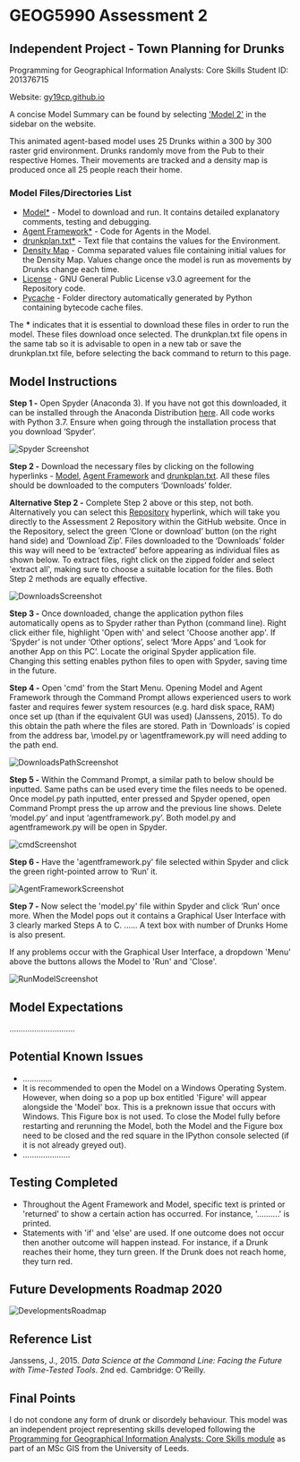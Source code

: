 # GEOG5990 Assessment 2 
## Independent Project - Town Planning for Drunks

Programming for Geographical Information Analysts: Core Skills
Student ID: 201376715

Website: [gy19cp.github.io](https://gy19cp.github.io/index.html)

A concise Model Summary can be found by selecting ['Model 2'](https://gy19cp.github.io/model2summary.html) in the sidebar on the website.

This animated agent-based model uses 25 Drunks within a 300 by 300 raster grid environment. Drunks randomly move from the Pub to their respective Homes. Their movements are tracked and a density map is produced once all 25 people reach their home. 

### Model Files/Directories List
-	[Model*](https://gy19cp.github.io/model2.py) - Model to download and run. It contains detailed explanatory comments, testing and debugging. 
-	[Agent Framework*](https://gy19cp.github.io/agentframework2.py) - Code for Agents in the Model.
-	[drunkplan.txt*](https://gy19cp.github.io/drunkplan.txt) - Text file that contains the values for the Environment. 
- [Density Map](https://gy19cp.github.io/densitymap.csv) - Comma separated values file containing initial values for the Density Map. Values change once the model is run as movements by Drunks change each time.
- [License](https://github.com/gy19cp/GEOG5990Assessment2/blob/master/LICENSE) - GNU General Public License v3.0 agreement for the Repository code.
- [Pycache](https://github.com/gy19cp/GEOG5990Assessment2/tree/master/__pycache__) - Folder directory automatically generated by Python containing bytecode cache files. 

The __*__ indicates that it is essential to download these files in order to run the model. 
These files download once selected. The drunkplan.txt file opens in the same tab so it is advisable to open in a new tab or save the drunkplan.txt file, before selecting the back command to return to this page.

## Model Instructions 

**Step 1 -** Open Spyder (Anaconda 3). If you have not got this downloaded, it can be installed through the Anaconda Distribution [here](https://www.anaconda.com/distribution/). All code works with Python 3.7. Ensure when going through the installation process that you download ‘Spyder’. 

![Spyder Screenshot](SpyderScreenshot.jpg "Initiating Spyder")

**Step 2 -** Download the necessary files by clicking on the following hyperlinks - [Model](http://gy19cp.github.io/model2.py), [Agent Framework](http://gy19cp.github.io/agentframework2.py) and [drunkplan.txt](https://gy19cp.github.io/drunkplan.txt). All these files should be downloaded to the computers ‘Downloads’ folder. 

**Alternative Step 2 -** Complete Step 2 above or this step, not both. Alternatively you can select this [Repository](https://github.com/gy19cp/GEOG5990Assessment2) hyperlink, which will take you directly to the Assessment 2 Repository within the GitHub website. Once in the Repository, select the green ‘Clone or download’ button (on the right hand side) and ‘Download Zip’. Files downloaded to the ‘Downloads’ folder this way will need to be ‘extracted’ before appearing as individual files as shown below. To extract files, right click on the zipped folder and select 'extract all', making sure to choose a suitable location for the files. Both Step 2 methods are equally effective.  

![DownloadsScreenshot](DownloadsScreenshot.jpg "Downloads") 

**Step 3 -** Once downloaded, change the application python files automatically opens as to Spyder rather than Python (command line). Right click either file, highlight 'Open with' and select 'Choose another app'. If ‘Spyder’ is not under ‘Other options’, select ‘More Apps’ and ‘Look for another App on this PC’. Locate the original Spyder application file. Changing this setting enables python files to open with Spyder, saving time in the future.

**Step 4 -** Open 'cmd' from the Start Menu. Opening Model and Agent Framework through the Command Prompt allows experienced users to work faster and requires fewer system resources (e.g. hard disk space, RAM) once set up (than if the equivalent GUI was used) (Janssens, 2015). To do this obtain the path where the files are stored. Path in ‘Downloads’ is copied from the address bar, \model.py or \agentframework.py will need adding to the path end. 

![DownloadsPathScreenshot](DownloadsPathScreenshot.jpg "DownloadsPath") 

**Step 5 -** Within the Command Prompt, a similar path to below should be inputted. Same paths can be used every time the files needs to be opened. Once model.py path inputted, enter pressed and Spyder opened, open Command Prompt press the up arrow and the previous line shows. Delete ‘model.py’ and input ‘agentframework.py’. Both model.py and agentframework.py will be open in Spyder. 

![cmdScreenshot](cmdScreenshot.jpg "CommandPrompt") 

**Step 6 -** Have the 'agentframework.py' file selected within Spyder and click the green right-pointed arrow to ‘Run’ it.

![AgentFrameworkScreenshot](AgentFrameworkScreenshot.jpg "Agent Framework")
  
**Step 7 -** Now select the 'model.py' file within Spyder and click ‘Run’ once more. When the Model pops out it contains a Graphical User Interface with 3 clearly marked Steps A to C. ...... A text box with number of Drunks Home is also present.  

If any problems occur with the Graphical User Interface, a dropdown 'Menu' above the buttons allows the Model to 'Run' and 'Close'. 
 
![RunModelScreenshot](RunModelScreenshot.jpg "Run Model")
 
## Model Expectations 
.............................

## Potential Known Issues
- .............
- It is recommended to open the Model on a Windows Operating System. However, when doing so a pop up box entitled 'Figure' will appear alongside the 'Model' box. This is a preknown issue that occurs with Windows. This Figure box is not used. To close the Model fully before restarting and rerunning the Model, both the Model and the Figure box need to be closed and the red square in the IPython console selected (if it is not already greyed out).
- .....................

## Testing Completed
- Throughout the Agent Framework and Model, specific text is printed or 'returned' to show a certain action has occurred. For instance, '..........' is printed. 
- Statements with 'if' and 'else' are used. If one outcome does not occur then another outcome will happen instead. For instance, if a Drunk reaches their home, they turn green. If the Drunk does not reach home, they turn red.

## Future Developments Roadmap 2020
![DevelopmentsRoadmap](DevelopmentsRoadmap.jpg "DevelopmentsRoadmap")

## Reference List
Janssens, J., 2015. *Data Science at the Command Line: Facing the Future with Time-Tested Tools*. 2nd ed. Cambridge: O'Reilly.

## Final Points
I do not condone any form of drunk or disordely behaviour. This model was an independent project representing skills developed following the [Programming for Geographical Information Analysts: Core Skills module](https://www.geog.leeds.ac.uk/courses/computing/study/core-python/) as part of an MSc GIS from the University of Leeds. 

